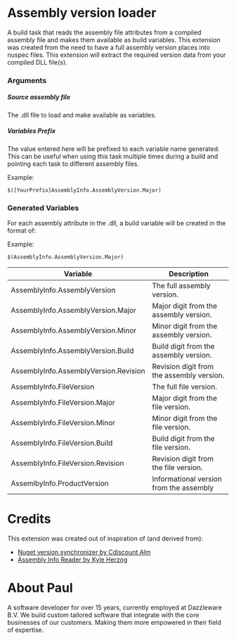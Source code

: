 ﻿# Assembly version loader

A build task that reads the assembly file attributes from a compiled assembly file and makes them available as build variables. This extension was created from the need to have a full assembly version places into nuspec files. This extension will extract the required version data from your compiled DLL file(s).

### Arguments
##### Source assembly file
The .dll file to load and make available as variables.

##### Variables Prefix
The value entered here will be prefixed to each variable name generated.  This can be useful when using this task multiple times during a build and pointing each task to different assembly files.

Example: 
```
$([YourPrefix]AssemblyInfo.AssemblyVersion.Major)
```

### Generated Variables
For each assembly attribute in the .dll, a build variable will be created in the format of:

Example: 
```
$(AssemblyInfo.AssemblyVersion.Major)
``` 

| Variable | Description |
|----------|-------------|
| AssemblyInfo.AssemblyVersion | The full assembly version. |
| AssemblyInfo.AssemblyVersion.Major | Major digit from the assembly version. |
| AssemblyInfo.AssemblyVersion.Minor | Minor digit from the assembly version. |
| AssemblyInfo.AssemblyVersion.Build | Build digit from the assembly version. |
| AssemblyInfo.AssemblyVersion.Revision | Revision digit from the assembly version. |
| AssemblyInfo.FileVersion | The full file version. |
| AssemblyInfo.FileVersion.Major | Major digit from the file version. |
| AssemblyInfo.FileVersion.Minor | Minor digit from the file version. |
| AssemblyInfo.FileVersion.Build | Build digit from the file version. |
| AssemblyInfo.FileVersion.Revision | Revision digit from the file version. |
| AssemlbyInfo.ProductVersion | Informational version from the assembly |

# Credits
This extension was created out of inspiration of (and derived from):
 - [Nuget version synchronizer by Cdiscount Alm](https://marketplace.visualstudio.com/items?itemName=CdiscountAlm.vsts-nugetversionsynchronizer-tasks)
 - [Assembly Info Reader by Kyle Herzog](https://marketplace.visualstudio.com/items?itemName=kherzog.AssemblyInfoReader)

 # About Paul
 A software developer for over 15 years, currently employed at Dazzleware B.V. We build custom tailored software that integrate with the core businesses of our customers. Making them more empowered in their field of expertise. 
